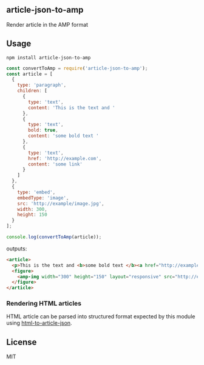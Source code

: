 ## article-json-to-amp
Render article in the AMP format

## Usage

```
npm install article-json-to-amp
```

```js
const convertToAmp = require('article-json-to-amp');
const article = [
  {
    type: 'paragraph',
    children: [
      {
        type: 'text',
        content: 'This is the text and '
      },
      {
        type: 'text',
        bold: true,
        content: 'some bold text '
      },
      {
        type: 'text',
        href: 'http://example.com',
        content: 'some link'
      }
    ]
  },
  {
    type: 'embed',
    embedType: 'image',
    src: 'http://example/image.jpg',
    width: 300,
    height: 150
  }
];

console.log(convertToAmp(article));
```

outputs:

```html
<article>
  <p>This is the text and <b>some bold text </b><a href="http://example.com">some link</a></p>
  <figure>
    <amp-img width="300" height="150" layout="responsive" src="http://example/image.jpg"></amp-img>
  </figure>
</article>
```

### Rendering HTML articles

HTML article can be parsed into structured format expected by this module using [html-to-article-json](https://github.com/micnews/html-to-article-json).

## License

MIT
